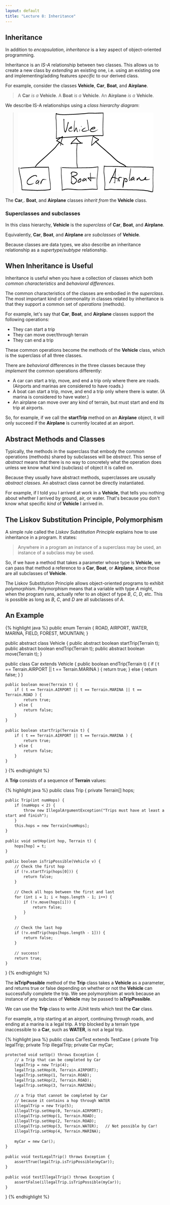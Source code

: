 ```yaml
---
layout: default
title: "Lecture 8: Inheritance"
---
```


<!--
Note: The [course notes on objects, arrays, and references](../notes/objectsArraysReferences.html) will be useful.
-->

## Inheritance

In addition to *encapsulation*, *inheritance* is a key aspect of object-oriented programming.

Inheritance is an *IS-A* relationship between two classes. This allows us to create a new class by *extending* an existing one, i.e. using an existing one and implementing/adding features *specific* to our derived class.

For example, consider the classes **Vehicle**, **Car**, **Boat**, and **Airplane**.

> A **Car** *is a* **Vehicle**.
> A **Boat** *is a* **Vehicle**.
> An **Airplane** *is a* **Vehicle**.

We describe IS-A relationships using a *class hierarchy diagram*:

> ![image](figures/classHier.png)

The **Car**,. **Boat**, and **Airplane** classes *inherit from* the **Vehicle** class.

### Superclasses and subclasses

In this class hierarchy, **Vehicle** is the *superclass* of **Car**, **Boat**, and **Airplane**.

Equivalently, **Car**, **Boat**, and **Airplane** are *subclasses* of **Vehicle**.

Because classes are data types, we also describe an inheritance relationship as a *supertype*/*subtype* relationship.

## When Inheritance is Useful

Inheritance is useful when you have a collection of classes which both *common characteristics* and *behavioral differences*.

The common characteristics of the classes are embodied in the *superclass*. The most important kind of commonality in classes related by inheritance is that they support a common set of *operations* (methods).

For example, let's say that **Car**, **Boat**, and **Airplane** classes support the following operations:

-   They can start a trip
-   They can move over/through terrain
-   They can end a trip

These common operations become the methods of the **Vehicle** class, which is the superclass of all three classes.

There are *behavioral* differences in the three classes because they *implement* the common operations differently:

-   A car can start a trip, move, and end a trip only where there are roads. (Airports and marinas are considered to have roads.)
-   A boat can start a trip, move, and end a trip only where there is water. (A marina is considered to have water.)
-   An airplane can move over any kind of terrain, but must start and end its trip at airports.

So, for example, if we call the **startTrip** method on an **Airplane** object, it will only succeed if the **Airplane** is currently located at an airport.

## Abstract Methods and Classes

Typically, the methods in the superclass that embody the common operations (methods) shared by subclasses will be *abstract*. This sense of *abstract* means that there is no way to concretely what the operation does unless we know what kind (subclass) of object it is called on.

Because they usually have abstract methods, superclasses are ususally *abstract classes*. An abstract class cannot be directly instantiated.

For example, if I told you I arrived at work in a **Vehicle**, that tells you nothing about whether I arrived by ground, air, or water. That's because you don't know what specific *kind* of **Vehicle** I arrived in.

## The Liskov Substitution Principle, Polymorphism

A simple rule called the *Liskov Substitution Principle* explains how to use inheritance in a program. It states:

> Anywhere in a program an instance of a superclass may be used, an instance of a subclass may be used.

So, if we have a method that takes a parameter whose type is **Vehicle**, we can pass that method a reference to a **Car**, **Boat**, or **Airplane**, since those are all subclasses of **Vehicle**.

The Liskov Substitution Principle allows object-oriented programs to exhibit *polymorphism*. Polymorphism means that a variable with type *A* might, when the program runs, actually refer to an object of type *B*, *C*, *D*, etc. This is possible as long as *B*, *C*, and *D* are all subclasses of *A*.

## An Example

{% highlight java %}
public enum Terrain {
    ROAD,
    AIRPORT,
    WATER,
    MARINA,
    FIELD,
    FOREST,
    MOUNTAIN;
}

public abstract class Vehicle {
    public abstract boolean startTrip(Terrain t);
    public abstract boolean endTrip(Terrain t);
    public abstract boolean move(Terrain t);
}

public class Car extends Vehicle {
    public boolean endTrip(Terrain t) {
        if ( t == Terrain.AIRPORT || t == Terrain.MARINA ) {
            return true;
        } else {
            return false;
        }
    }

    public boolean move(Terrain t) {
        if ( t == Terrain.AIRPORT || t == Terrain.MARINA || t == Terrain.ROAD ) {
            return true;
        } else {
            return false;
        }
    }

    public boolean startTrip(Terrain t) {
        if ( t == Terrain.AIRPORT || t == Terrain.MARINA ) {
            return true;
        } else {
            return false;
        }
    }
}
{% endhighlight %}

A **Trip** consists of a sequence of **Terrain** values:

{% highlight java %}
public class Trip {
    private Terrain[] hops;

    public Trip(int numHops) {
        if (numHops < 2) {
            throw new IllegalArgumentException("Trips must have at least a start and finish");
        }
        this.hops = new Terrain[numHops];
    }

    public void setHop(int hop, Terrain t) {
        hops[hop] = t;
    }

    public boolean isTripPossible(Vehicle v) {
        // Check the first hop
        if (!v.startTrip(hops[0])) {
            return false;
        }

        // Check all hops between the first and last
        for (int i = 1; i < hops.length - 1; i++) {
            if (!v.move(hops[i])) {
                return false;
            }
        }

        // Check the last hop
        if (!v.endTrip(hops[hops.length - 1])) {
            return false;
        }

        // success!
        return true;
    }
}
{% endhighlight %}

The **isTripPossible** method of the **Trip** class takes a **Vehicle** as a parameter, and returns true or false depending on whether or not the **Vehicle** can successfully complete the trip. We see polymorphism at work because an instance of any subclass of **Vehicle** may be passed to **isTripPossible**.

We can use the **Trip** class to write JUnit tests which test the **Car** class.

For example, a trip starting at an airport, continuing through roads, and ending at a marina is a legal trip. A trip blocked by a terrain type inaccessible to a **Car**, such as **WATER**, is not a legal trip.

{% highlight java %}
public class CarTest extends TestCase {
    private Trip legalTrip;
    private Trip illegalTrip;
    private Car myCar;

    protected void setUp() throws Exception {
        // a Trip that can be completed by Car
        legalTrip = new Trip(4);
        legalTrip.setHop(0, Terrain.AIRPORT);
        legalTrip.setHop(1, Terrain.ROAD);
        legalTrip.setHop(2, Terrain.ROAD);
        legalTrip.setHop(3, Terrain.MARINA);

        // a Trip that cannot be completed by Car
        // because it contains a hop through WATER
        illegalTrip = new Trip(5);
        illegalTrip.setHop(0, Terrain.AIRPORT);
        illegalTrip.setHop(1, Terrain.ROAD);
        illegalTrip.setHop(2, Terrain.ROAD);
        illegalTrip.setHop(3, Terrain.WATER);   // Not possible by Car!
        illegalTrip.setHop(4, Terrain.MARINA);

        myCar = new Car();
    }

    public void testLegalTrip() throws Exception {
        assertTrue(legalTrip.isTripPossible(myCar));
    }

    public void testIllegalTrip() throws Exception {
        assertFalse(illegalTrip.isTripPossible(myCar));
    }
}
{% endhighlight %}
